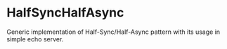 HalfSyncHalfAsync
=================

Generic implementation of Half-Sync/Half-Async pattern with its usage in simple echo server.
